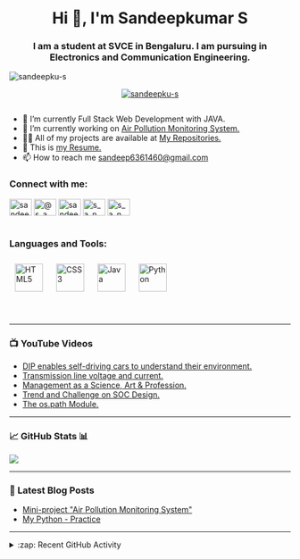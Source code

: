 <h1 align="center">Hi 👋, I'm Sandeepkumar S</h1> 

<h3 align="center">I am a student at SVCE in Bengaluru. I am pursuing in Electronics and Communication Engineering.</h3>

<p align="left"> <img src="https://komarev.com/ghpvc/?username=sandeepku-s&label=Profile%20views&color=0e75b6&style=flat" alt="sandeepku-s" /> </p>

<p align="center"> <a href="https://github.com/ryo-ma/github-profile-trophy"><img src="https://github-profile-trophy.vercel.app/?username=sandeepku-s" alt="sandeepku-s" /></a> </p>

<p align="center"> <a href="https://twitter.com/" target="blank"><img src="https://img.shields.io/twitter/follow/?logo=twitter&style=for-the-badge" alt="" /></a> </p>

- 🌱 I’m currently Full Stack Web Development with JAVA.
- 🔭 I’m currently working on [Air Pollution Monitoring System.](https://github.com/sandeepku-s/Air-pollution-monitoring-system)
- 👨‍💻 All of my projects are available at [My Repositories.](https://github.com/sandeepku-s?tab=repositories)
- 📝 This is [my Resume.](https://github.com/sandeepku-s/sandeepku-s/blob/main/Resume.pdf)
- 📫 How to reach me [sandeep6361460@gmail.com](sandeep6361460@gmail.com)

### Connect with me:

<div align="left">
<a href="https://linkedin.com/in/sandeepku-s" target="blank"><img align="center" src="https://raw.githubusercontent.com/rahuldkjain/github-profile-readme-generator/master/src/images/icons/Social/linked-in-alt.svg" alt="sandeepku-s" height="30" width="40" /></a>
<a href="https://www.youtube.com/@s_a_n_d_e_p___" target="blank"><img align="center" src="https://raw.githubusercontent.com/rahuldkjain/github-profile-readme-generator/master/src/images/icons/Social/youtube.svg" alt="@s_a_n_d_e_p___" height="30" width="40" /></a>
<a href="https://www.hackerrank.com/sandeepk_engg18" target="blank"><img align="center" src="https://raw.githubusercontent.com/rahuldkjain/github-profile-readme-generator/master/src/images/icons/Social/hackerrank.svg" alt="sandeepk_engg18" height="30" width="40" /></a>
<a href="https://instagram.com/s_a_n_d_e_p___" target="blank"><img align="center" src="https://raw.githubusercontent.com/rahuldkjain/github-profile-readme-generator/master/src/images/icons/Social/instagram.svg" alt="s_a_n_d_e_p___" height="30" width="40" /></a>
<a href="https://twitter.com/s_a_n_d_e_p___" target="blank"><img align="center" src="https://raw.githubusercontent.com/rahuldkjain/github-profile-readme-generator/master/src/images/icons/Social/twitter.svg" alt="s_a_n_d_e_p___" height="30" width="40" /></a>
</div>

<br />

### Languages and Tools:

<div align="left">  
<a href="https://en.wikipedia.org/wiki/HTML5" target="_blank"><img style="margin: 10px" src="https://profilinator.rishav.dev/skills-assets/html5-original-wordmark.svg" alt="HTML5" height="50" /></a>  
<a href="https://www.w3schools.com/css/" target="_blank"><img style="margin: 10px" src="https://profilinator.rishav.dev/skills-assets/css3-original-wordmark.svg" alt="CSS3" height="50" /></a>  
<a href="https://www.java.com/" target="_blank"><img style="margin: 10px" src="https://profilinator.rishav.dev/skills-assets/java-original-wordmark.svg" alt="Java" height="50" /></a>  
<a href="https://www.python.org/" target="_blank"><img style="margin: 10px" src="https://profilinator.rishav.dev/skills-assets/python-original.svg" alt="Python" height="50" /></a>  
</div>  

<br />
<br />

---

### 📺 YouTube Videos

<!-- BLOG-POST-LIST:START -->
- [DIP enables self-driving cars to understand their environment.](https://www.youtube.com/watch?v=HWkXZXqfNu4)
- [Transmission line voltage and current.](https://www.youtube.com/watch?v=p5t0OWYk0Rc)
- [Management as a Science, Art &amp; Profession.](https://www.youtube.com/watch?v=xXD6OGR2q_I)
- [Trend and Challenge on SOC Design.](https://www.youtube.com/watch?v=n4NVCv90HxE)
- [The os.path Module.](https://www.youtube.com/watch?v=VrtpCtoVhx4)
<!-- BLOG-POST-LIST:END -->

---

### 📈 GitHub Stats 📊

  <div align="left"><img src="https://github-readme-stats.vercel.app/api?username=sandeepku-s&show_icons=true&count_private=true&hide_border=true" align="center" /></div> 

---

### 📕 Latest Blog Posts

<!-- YOUTUBE:START -->
- [Mini-project "Air Pollution Monitoring System"](https://github.com/sandeepku-s/Air-pollution-monitoring-system)
- [My Python - Practice](https://github.com/sandeepku-s/Python-practice)
<!-- YOUTUBE:END -->

---

<details>
  <summary>:zap: Recent GitHub Activity</summary>
  
<!--START_SECTION:activity-->
- [My Python - Practice](https://github.com/sandeepku-s/Python-practice)
<!--END_SECTION:activity-->

</details>
